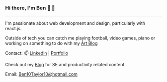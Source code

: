 ### Hi there, I'm Ben 👋 🤠
---------------------------

I'm passionate about web development and design, particularly with react.js.

Outside of tech you can catch me playing football, video games, piano or working on something to do with my [Art Blog](https://www.instagram.com/featurefield/?hl=en)

Contact: 📫    [Linkedin](https://www.linkedin.com/in/ben-taylor-tech/) | [Portfolio](https://portfolio-11585.web.app/) 

Check out my [Blog](https://blog-6a15f.web.app) for SE and productivity related content.

Email: Ben10Taylor10@hotmail.com



